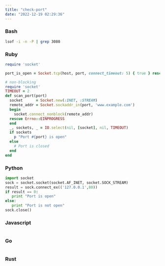 ```yaml
---
title: "check-port"
date: "2022-12-19 02:29:36"
---
```


### Bash

```bash
lsof -i -n -P | grep 3080
```

### Ruby

```ruby
require 'socket'

port_is_open = Socket.tcp(host, port, connect_timeout: 5) { true } rescue false

# non-blocking
require 'socket'
TIMEOUT = 2
def scan_port(port)
  socket      = Socket.new(:INET, :STREAM)
  remote_addr = Socket.sockaddr_in(port, 'www.example.com')
  begin
    socket.connect_nonblock(remote_addr)
  rescue Errno::EINPROGRESS
  end
  _, sockets, _ = IO.select(nil, [socket], nil, TIMEOUT)
  if sockets
    p "Port #{port} is open"
  else
    # Port is closed
  end
end

```

### Python

```python
import socket
sock = socket.socket(socket.AF_INET, socket.SOCK_STREAM)
result = sock.connect_ex(('127.0.0.1',80))
if result == 0:
   print "Port is open"
else:
   print "Port is not open"
sock.close()
```

### Javascript

```javascript

```

### Go

```go

```

### Rust

```rust

```
